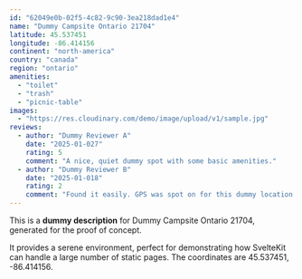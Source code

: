 ```yaml
---
id: "62049e0b-02f5-4c82-9c90-3ea218dad1e4"
name: "Dummy Campsite Ontario 21704"
latitude: 45.537451
longitude: -86.414156
continent: "north-america"
country: "canada"
region: "ontario"
amenities:
  - "toilet"
  - "trash"
  - "picnic-table"
images:
  - "https://res.cloudinary.com/demo/image/upload/v1/sample.jpg"
reviews:
  - author: "Dummy Reviewer A"
    date: "2025-01-027"
    rating: 5
    comment: "A nice, quiet dummy spot with some basic amenities."
  - author: "Dummy Reviewer B"
    date: "2025-01-018"
    rating: 2
    comment: "Found it easily. GPS was spot on for this dummy location."
---
```


This is a **dummy description** for Dummy Campsite Ontario 21704, generated for the proof of concept.

It provides a serene environment, perfect for demonstrating how SvelteKit can handle a large number of static pages. The coordinates are 45.537451, -86.414156.
